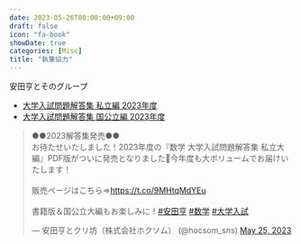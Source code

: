 ```yaml
---
date: 2023-05-26T00:00:00+09:00
draft: false
icon: "fa-book"
showDate: true
categories: [Misc]
title: "執筆協力"
---
```


安田亨とそのグループ  
* [大学入試問題解答集 私立編 2023年度](http://hocsom.com/books.html#nyushi-bookstore:~:text=%E8%B3%BC%E5%85%A5%E3%83%AA%E3%83%B3%E3%82%AF-,%E7%A7%81%E7%AB%8B%E7%B7%A8%E3%80%80%202023%E5%B9%B4%E5%BA%A6,-%C2%A55%2C280%20%2D)
* [大学入試問題解答集 国公立編 2023年度](http://hocsom.com/books.html#nyushi-bookstore:~:text=%E8%B3%BC%E5%85%A5%E3%83%AA%E3%83%B3%E3%82%AF-,%E7%A7%81%E7%AB%8B%E7%B7%A8%E3%80%80%202023%E5%B9%B4%E5%BA%A6,-%C2%A55%2C280%20%2D)

<!--more-->

<blockquote class="twitter-tweet"><p lang="ja" dir="ltr">●●2023解答集発売●●<br>お待たせいたしました！2023年度の『数学 大学入試問題解答集 私立大編』PDF版がついに発売となりました🎉今年度も大ボリュームでお届けいたします！<br><br>販売ページはこちら⇒<a href="https://t.co/9MHtqMdYEu">https://t.co/9MHtqMdYEu</a><br><br>書籍版＆国公立大編もお楽しみに！<a href="https://twitter.com/hashtag/%E5%AE%89%E7%94%B0%E4%BA%A8?src=hash&amp;ref_src=twsrc%5Etfw">#安田亨</a> <a href="https://twitter.com/hashtag/%E6%95%B0%E5%AD%A6?src=hash&amp;ref_src=twsrc%5Etfw">#数学</a> <a href="https://twitter.com/hashtag/%E5%A4%A7%E5%AD%A6%E5%85%A5%E8%A9%A6?src=hash&amp;ref_src=twsrc%5Etfw">#大学入試</a></p>&mdash; 安田亨とクリ坊（株式会社ホクソム） (@hocsom_sns) <a href="https://twitter.com/hocsom_sns/status/1661624725133467648?ref_src=twsrc%5Etfw">May 25, 2023</a></blockquote> <script async src="https://platform.twitter.com/widgets.js" charset="utf-8"></script>
